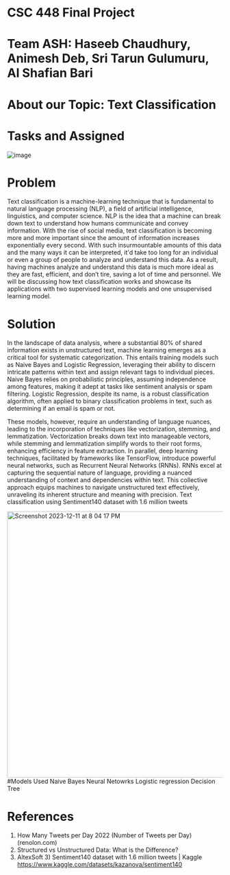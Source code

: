 # CSC 448 Final Project

# Team ASH: Haseeb Chaudhury, Animesh Deb, Sri Tarun Gulumuru, Al Shafian Bari 

# About our Topic: Text Classification
# Tasks and Assigned
![image](https://github.com/sritarung/csc448_final/assets/102705914/d027f85c-7fa7-428e-bcb2-bb68f8659c93)
 
# Problem
Text classification is a machine-learning technique that is fundamental to natural language processing
(NLP), a field of artificial intelligence, linguistics, and computer science. NLP is the idea that a machine can
break down text to understand how humans communicate and convey information. With the rise of social media,
text classification is becoming more and more important since the amount of information increases exponentially
every second. With such insurmountable amounts of this data and the many ways it can be interpreted, it'd take too long for an
individual or even a group of people to analyze and understand this data. As a result, having machines analyze
and understand this data is much more ideal as they are fast, efficient, and don’t tire, saving a lot of time and
personnel. We will  be discussing how text classification works and showcase its applications with
two supervised learning models and one unsupervised learning model.

# Solution
In the landscape of data analysis, where a substantial 80% of shared information exists in unstructured text, machine learning emerges as a critical tool for systematic categorization. This entails training models such as Naive Bayes and Logistic Regression, leveraging their ability to discern intricate patterns within text and assign relevant tags to individual pieces. Naive Bayes relies on probabilistic principles, assuming independence among features, making it adept at tasks like sentiment analysis or spam filtering. Logistic Regression, despite its name, is a robust classification algorithm, often applied to binary classification problems in text, such as determining if an email is spam or not. 

These models, however, require an understanding of language nuances, leading to the incorporation of techniques like vectorization, stemming, and lemmatization. Vectorization breaks down text into manageable vectors, while stemming and lemmatization simplify words to their root forms, enhancing efficiency in feature extraction. In parallel, deep learning techniques, facilitated by frameworks like TensorFlow, introduce powerful neural networks, such as Recurrent Neural Networks (RNNs). RNNs excel at capturing the sequential nature of language, providing a nuanced understanding of context and dependencies within text. This collective approach equips machines to navigate unstructured text effectively, unraveling its inherent structure and meaning with precision.
Text classification using  Sentiment140 dataset with 1.6 million tweets

<img width="621" alt="Screenshot 2023-12-11 at 8 04 17 PM" src="https://github.com/sritarung/csc448_final/assets/41488124/e2f8f1c3-c7ff-467e-8ac7-9e8116017ea6">
#Models Used
Naive Bayes
Neural Netowrks
Logistic regression
Decision Tree

# References
1) How Many Tweets per Day 2022 (Number of Tweets per Day) (renolon.com)
2) Structured vs Unstructured Data: What is the Difference? 
3) AltexSoft 3) Sentiment140 dataset with 1.6 million tweets | Kaggle
https://www.kaggle.com/datasets/kazanova/sentiment140


